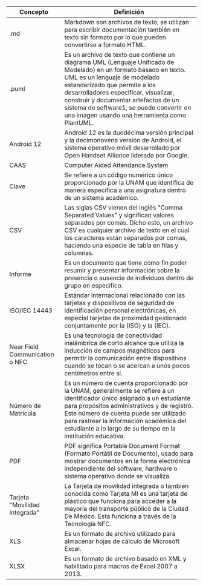 | Concepto  | Definición|
| ------------- | ------------- |
| .md | Markdown son archivos de texto, se utilizan para escribir documentación también en texto sin formato por lo que pueden convertirse a formato HTML. |
| .puml | Es un archivo de texto que contiene un diagrama UML (Lenguaje Unificado de Modelado) en un formato basado en texto. UML es un lenguaje de modelado estandarizado que permite a los desarrolladores especificar, visualizar, construir y documentar artefactos de un sistema de software1, se puede convertir en una imagen usando una herramienta como PlantUML. |
| Android 12 | Android 12 es la duodécima versión principal y la decimonovena versión de Android, el sistema operativo móvil desarrollado por Open Handset Alliance liderada por Google.​ |
| CAAS | Computer Aided Attendance System |
| Clave | Se refiere a un código numérico único proporcionado por la UNAM que identifica de manera específica a una asignatura dentro de un sistema académico. |
| CSV | Las siglas CSV vienen del inglés "Comma Separated Values" y significan valores separados por comas. Dicho esto, un archivo CSV es cualquier archivo de texto en el cual los caracteres están separados por comas, haciendo una especie de tabla en filas y columnas. | 
| Informe | Es un documento que tiene como fin poder resumir y presentar información sobre la presencia o ausencia de individuos dentro de grupo en especifico. |
| ISO/IEC 14443 | Estándar internacional relacionado con las tarjetas y dispositivos de seguridad de identificación personal electrónicas, en especial tarjetas de proximidad gestionado conjuntamente por la (ISO) y la (IEC). |
| Near Field Communication o NFC  | Es una tecnología de conectividad inalámbrica de corto alcance que utiliza la inducción de campos magnéticos para permitir la comunicación entre dispositivos cuando se tocan o se acercan a unos pocos centímetros entre sí. |
| Número de Matricula | Es un número de cuenta proporcionado por la UNAM, generalmente se refiere a un identificador único asignado a un estudiante para propósitos administrativos y de registro. Este número de cuenta puede ser utilizado para rastrear la información académica del estudiante a lo largo de su tiempo en la institución educativa. |
| PDF | PDF significa Portable Document Format (Formato Portátil de Documento), usado para mostrar documentos en la forma electrónica independiente del software, hardware o sistema operativo donde se visualiza. | 
| Tarjeta "Movilidad Integrada"  | La Tarjeta de movilidad integrada o tambien conocida como Tarjeta MI  es una tarjeta de plástico que funciona para acceder a la mayoría del transporte público de la Ciudad De México. Esta funciona a través de la Tecnología NFC. |
| XLS | Es un formato de archivo utilizado para almacenar hojas de cálculo de Microsoft Excel. |
| XLSX | Es un formato de archivo basado en XML y habilitado para macros de Excel 2007 a 2013.| 
